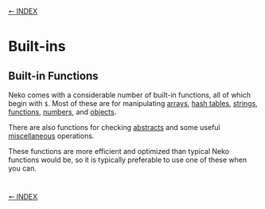 [🠔 INDEX](../readme)
#

# Built-ins

## Built-in Functions

Neko comes with a considerable number of built-in functions, all of which begin with `$`. Most of these are for manipulating [arrays](arrays.html), [hash tables](hashtables.html), [strings](strings.html), [functions](functions.html), [numbers](numbers.html), and [objects](objects.html).

There are also functions for checking [abstracts](http://nekovm.org/doc/view/builtins#abstract) and some useful [miscellaneous](http://nekovm.org/doc/view/builtins#other) operations.

These functions are more efficient and optimized than typical Neko functions would be, so it is typically preferable to use one of these when you can.

#
[🠔 INDEX](../readme)
